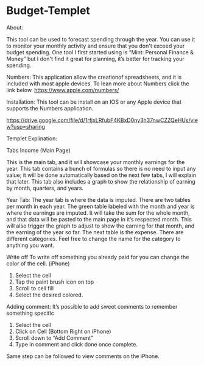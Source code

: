 # Budget-Templet
About:

This tool can be used to forecast spending through the year. You can use it to monitor your monthly activity and ensure that you don't exceed your budget spending. One tool I first started using is “Mint: Personal Finance &amp; Money” but I don't find it great for planning, it’s better for tracking your spending.

Numbers:
This application allow the creationof spreadsheets, and it is included with most apple devices. To lean more about Numbers click the link below. 
https://www.apple.com/numbers/


Installation:
This tool can be install on an IOS or any Apple device that supports the Numbers application. 

https://drive.google.com/file/d/1rfjxLRfubF4KBxD0ny3h37nwCZZQeHUs/view?usp=sharing

Templet Explination: 

Tabs
Income (Main Page)

This is the main tab, and it will showcase your monthly earnings for the year. This tab contains a bunch of formulas so there is no need to input any value; it will be done automatically based on the next few tabs, I will explain that later.  This tab also includes a graph to show the relationship of earning by month, quarters, and years. 

Year Tab: 
The year tab is where the data is imputed. There are two tables per month in each year. The green table labeled with the month and year is where the earnings are imputed. It will take the sum for the whole month, and that data will be pasted to the main page in it’s respected month. This will also trigger the graph to adjust to show the earning for that month, and the earning of the year so far.
The next table is the expense. There are different categories. Feel free to change the name for the category to anything you want. 

Write off 
To write off something you already paid for you can change the color of the cell. (iPhone)

1. Select the cell 
2. Tap the paint brush icon on top
3. Scroll to cell fill 
4. Select the desired colored.

Adding comment: 
It’s possible to add sweet comments to remember something specific
1. Select the cell 
2. Click on Cell (Bottom Right on iPhone)
3. Scroll down to “Add Comment”
4. Type in comment and click done once complete. 

Same step can be followed to view comments on the iPhone.

